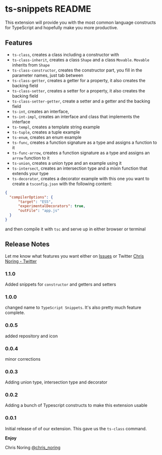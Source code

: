 # ts-snippets README

This extension will provide you with the most common language constructs for TypeScript and hopefully make you more productive.

## Features

- `ts-class`, creates a class including a constructor with
- `ts-class-inherit`, creates a class `Shape` and a class `Movable`. `Movable` inherits from `Shape`
- `ts-class-constructor`, creates the constructor part, you fill in the parameter names, just tab between
- `ts-class-getter`, creates a getter for a property, it also creates the backing field
- `ts-class-setter`, creates a setter for a property, it also creates the backing field
- `ts-class-setter-getter`, create a setter and a getter and the backing field
- `ts-int`, creates an interface,
- `ts-int-impl`, creates an interface and class that implements the interface
- `ts-templ`, creates a template string example
- `ts-tuple`, creates a tuple example
- `ts-enum`, creates an enum example
- `ts-func`, creates a function signature as a type and assigns a function to it
- `ts-func-arrow`, creates a function signature as a type and assigns an `arrow` function to it
- `ts-union`, creates a union type and an example using it
- `ts-intersect`, creates an intersection type and a mixin function that extends your type
- `ts-decorator`, creates a decorator example
  with this one you want to create a `tsconfig.json` with the following content:

```json
{
  "compilerOptions": {
      "target": "ES5",
      "experimentalDecorators": true,
      "outFile": "app.js"
  }
}
```

and then compile it with `tsc` and serve up in either browser or terminal

## Release Notes

Let me know what features you want either on [Issues](https://github.com/softchris/ts-snippets/issues) or Twitter [Chris Noring - Twitter](https://twitter.com/chris_noring)

### 1.1.0

Added snippets for `constructor` and getters and setters

### 1.0.0

changed name to `TypeScript Snippets`. It's also pretty much feature complete.

### 0.0.5

added repository and icon

### 0.0.4

minor corrections

### 0.0.3

Adding union type, intersection type and decorator

### 0.0.2

Adding a bunch of Typescript constructs to make this extension usable

### 0.0.1

Initial release of of our extension. This gave us the `ts-class` command.

**Enjoy**

Chris Noring
[@chris_noring](https://twitter.com/chris_noring)
